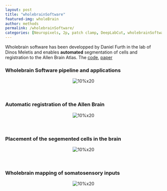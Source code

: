 ```yaml
---
layout: post
title: "wholebrainSoftware"
featured-img: wholeBrain
author: methods
permalink: /wholebrainSoftware/
categories: [Neuropixels, 2p, patch clamp, DeepLabCut, wholebrainSoftware, HTS]
---
```


Wholebrain software has been developped by Daniel Furth in the lab of Dinos Meletis and enables __automated__ segmentation of cells and registration to the Allen Brain Atlas.
The [code](https://github.com/tractatus/wholebrain), [paper](https://dx.doi.org/10.1038/s41593-017-0027-7)

### Wholebrain Software pipeline and applications
<div style="text-align:center"><img
alt="10%x20"
src="{{ site.url }}{{ site.baseurl }}/assets/img/tools/wholeBrainPipe.jpg"
data-src="{{ site.url }}{{ site.baseurl }}/assets/img/tools/wholeBrainPipe.jpg"
class="lazyload" />
</div>  
<br></br>

### Automatic registration of the Allen Brain
<div style="text-align:center"><img
alt="10%x20"
src="{{ site.url }}{{ site.baseurl }}/assets/img/gif/registration.gif"
data-src="{{ site.url }}{{ site.baseurl }}/assets/img/gif/registration.gif"
class="lazyload" /></div>  
<br></br>

### Placement of the segemented cells in the brain
<div style="text-align:center"><img
alt="10%x20"
src="{{ site.url }}{{ site.baseurl }}/assets/img/gif/wholebrain.gif"
data-src="{{ site.url }}{{ site.baseurl }}/assets/img/gif/wholebrain.gif"
class="lazyload" /></div>  
<br></br>

### Wholebrain mapping of somatosensory inputs
<div style="text-align:center"><img
alt="10%x20"
src="{{ site.url }}{{ site.baseurl }}/assets/img/gif/example.gif"
data-src="{{ site.url }}{{ site.baseurl }}/assets/img/gif/example.gif"
class="lazyload" /></div>